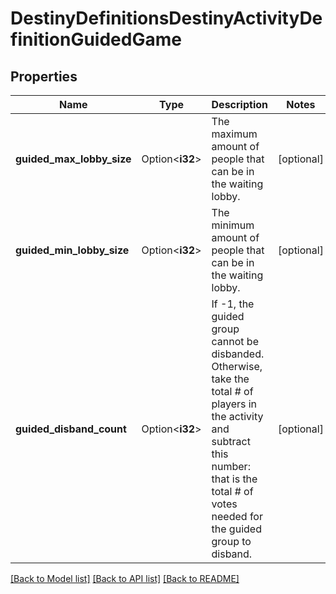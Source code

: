 # DestinyDefinitionsDestinyActivityDefinitionGuidedGame

## Properties

Name | Type | Description | Notes
------------ | ------------- | ------------- | -------------
**guided_max_lobby_size** | Option<**i32**> | The maximum amount of people that can be in the waiting lobby. | [optional]
**guided_min_lobby_size** | Option<**i32**> | The minimum amount of people that can be in the waiting lobby. | [optional]
**guided_disband_count** | Option<**i32**> | If -1, the guided group cannot be disbanded. Otherwise, take the total # of players in the activity and subtract this number: that is the total # of votes needed for the guided group to disband. | [optional]

[[Back to Model list]](../README.md#documentation-for-models) [[Back to API list]](../README.md#documentation-for-api-endpoints) [[Back to README]](../README.md)


